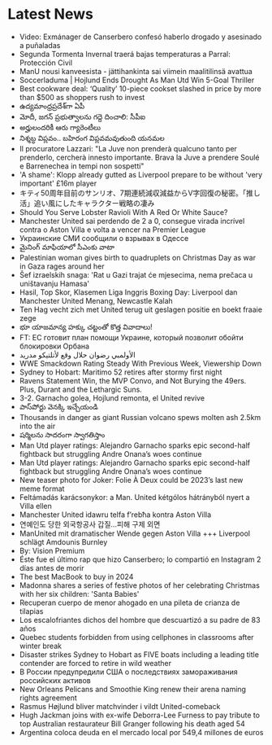 # Latest News
-  Video: Exmánager de Canserbero confesó haberlo drogado y asesinado a puñaladas
-  Segunda Tormenta Invernal traerá bajas temperaturas a Parral: Protección Civil
-  ManU nousi kanveesista - jättihankinta sai viimein maalitilinsä avattua
-  Soccerladuma | Hojlund Ends Drought As Man Utd Win 5-Goal Thriller
-  Best cookware deal: ‘Quality’ 10-piece cookset slashed in price by more than $500 as shoppers rush to invest
-  ఉద్యమాంధ్రప్రదేశ్‌గా ఏపీ
-  మోదీ, జగన్‌ ప్రభుత్వాలను గద్దె దించాలి: సీపీఐ
-  అర్హులందరికీ ఆరు గ్యారెంటీలు
-  నిశ్శబ్ధ విప్లవం.. బహిరంగ విప్లవమవుతుంది యనమల
-  Il procuratore Lazzari: "La Juve non prenderà qualcuno tanto per prenderlo, cercherà innesto importante. Brava la Juve a prendere Soulé e Barrenechea in tempi non sospetti"
-  'A shame': Klopp already gutted as Liverpool prepare to be without 'very important' £16m player
-  キティ50周年目前のサンリオ、7期連続減収減益からV字回復の秘密。「推し活」追い風にしたキャラクター戦略の凄み
-  Should You Serve Lobster Ravioli With A Red Or White Sauce?
-  Manchester United sai perdendo de 2 a 0, consegue virada incrível contra o Aston Villa e volta a vencer na Premier League
-  Украинские СМИ сообщили о взрывах в Одессе
-  మైనింగ్‌ మాఫియాలో సీఎంకు వాటా
-  Palestinian woman gives birth to quadruplets on Christmas Day as war in Gaza rages around her
-  Šef izraelskih snaga: 'Rat u Gazi trajat će mjesecima, nema prečaca u uništavanju Hamasa'
-  Hasil, Top Skor, Klasemen Liga Inggris Boxing Day: Liverpool dan Manchester United Menang, Newcastle Kalah
-  Ten Hag vecht zich met United terug uit geslagen positie en boekt fraaie zege
-  భూ యాజమాన్య హక్కు చట్టంతో కొత్త వివాదాలు!
-  FT: ЕС готовит план помощи Украине, который позволит обойти блокировки Орбана
-  الأولمبي رضوان حلال وقع لأتلتيكو مدريد
-  WWE Smackdown Rating Steady With Previous Week, Viewership Down
-  Sydney to Hobart: Maritimo 52 retires after stormy first night
-  Ravens Statement Win, the MVP Convo, and Not Burying the 49ers. Plus, Durant and the Lethargic Suns.
-  3-2. Garnacho golea, Hojlund remonta, el United revive
-  పాస్‌పోర్టు వెనక్కి ఇచ్చేయండి
-  Thousands in danger as giant Russian volcano spews molten ash 2.5km into the air
-  షర్మిలను సాదరంగా స్వాగతిస్తాం
-  Man Utd player ratings: Alejandro Garnacho sparks epic second-half fightback but struggling Andre Onana’s woes continue
-  Man Utd player ratings: Alejandro Garnacho sparks epic second-half fightback but struggling Andre Onana’s woes continue
-  New teaser photo for Joker: Folie À Deux could be 2023’s last new meme format
-  Feltámadás karácsonykor: a Man. United kétgólos hátrányból nyert a Villa ellen
-  Manchester United idawru telfa f’rebħa kontra Aston Villa
-  연예인도 당한 외국항공사 갑질…피해 구제 외면
-  ManUnited mit dramatischer Wende gegen Aston Villa +++ Liverpool schlägt Amdounis Burnley
-  By: Vision Premium
-  Éste fue el último rap que hizo Canserbero; lo compartió en Instagram 2 días antes de morir
-  The best MacBook to buy in 2024
-  Madonna shares a series of festive photos of her celebrating Christmas with her six children: 'Santa Babies'
-  Recuperan cuerpo de menor ahogado en una pileta de crianza de tilapias
-  Los escalofriantes dichos del hombre que descuartizó a su padre de 83 años
-  Quebec students forbidden from using cellphones in classrooms after winter break
-  Disaster strikes Sydney to Hobart as FIVE boats including a leading title contender are forced to retire in wild weather
-  В России предупредили США о последствиях замораживания российских активов
-  New Orleans Pelicans and Smoothie King renew their arena naming rights agreement
-  Rasmus Højlund bliver matchvinder i vildt United-comeback
-  Hugh Jackman joins with ex-wife Deborra-Lee Furness to pay tribute to top Australian restaurateur Bill Granger following his death aged 54
-  Argentina coloca deuda en el mercado local por 549,4 millones de euros
